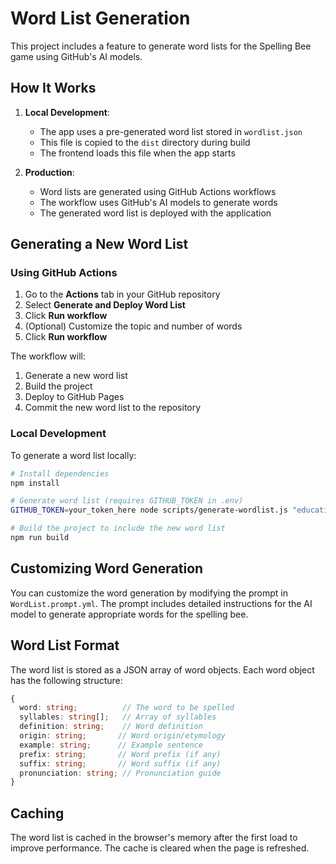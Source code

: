 # Word List Generation

This project includes a feature to generate word lists for the Spelling Bee game using GitHub's AI models.

## How It Works

1. **Local Development**:
   - The app uses a pre-generated word list stored in `wordlist.json`
   - This file is copied to the `dist` directory during build
   - The frontend loads this file when the app starts

2. **Production**:
   - Word lists are generated using GitHub Actions workflows
   - The workflow uses GitHub's AI models to generate words
   - The generated word list is deployed with the application

## Generating a New Word List

### Using GitHub Actions

1. Go to the **Actions** tab in your GitHub repository
2. Select **Generate and Deploy Word List**
3. Click **Run workflow**
4. (Optional) Customize the topic and number of words
5. Click **Run workflow**

The workflow will:
1. Generate a new word list
2. Build the project
3. Deploy to GitHub Pages
4. Commit the new word list to the repository

### Local Development

To generate a word list locally:

```bash
# Install dependencies
npm install

# Generate word list (requires GITHUB_TOKEN in .env)
GITHUB_TOKEN=your_token_here node scripts/generate-wordlist.js "education" 50

# Build the project to include the new word list
npm run build
```

## Customizing Word Generation

You can customize the word generation by modifying the prompt in `WordList.prompt.yml`. The prompt includes detailed instructions for the AI model to generate appropriate words for the spelling bee.

## Word List Format

The word list is stored as a JSON array of word objects. Each word object has the following structure:

```typescript
{
  word: string;          // The word to be spelled
  syllables: string[];   // Array of syllables
  definition: string;    // Word definition
  origin: string;       // Word origin/etymology
  example: string;      // Example sentence
  prefix: string;       // Word prefix (if any)
  suffix: string;       // Word suffix (if any)
  pronunciation: string; // Pronunciation guide
}
```

## Caching

The word list is cached in the browser's memory after the first load to improve performance. The cache is cleared when the page is refreshed.
